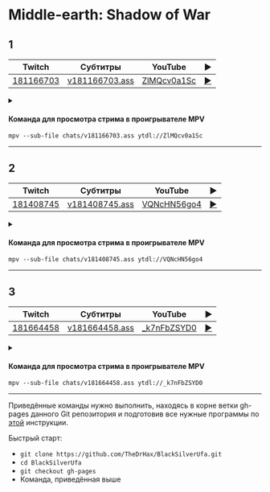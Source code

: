 <!-- video.js -->
<link href="https://cdnjs.cloudflare.com/ajax/libs/video.js/6.3.3/video-js.css" rel="stylesheet">
<script src="https://cdnjs.cloudflare.com/ajax/libs/video.js/6.3.3/video.js"></script>
<!-- videojs-youtube -->
<script src="https://cdnjs.cloudflare.com/ajax/libs/videojs-youtube/2.4.1/Youtube.js"></script>
<!-- libjass -->
<link href="https://cdn.jsdelivr.net/npm/libjass@0.11.0/libjass.css" rel="stylesheet">
<script src="https://cdn.jsdelivr.net/npm/libjass@0.11.0/libjass.js"></script>
<!-- videojs-ass -->
<link href="https://cdn.jsdelivr.net/npm/videojs-ass@0.8.0/src/videojs.ass.css" rel="stylesheet">
<script src="https://cdn.jsdelivr.net/npm/videojs-ass@0.8.0/src/videojs.ass.js"></script>
<!-- videojs-resolution-switcher -->
<script src="https://cdn.jsdelivr.net/npm/videojs-resolution-switcher@0.4.2/lib/videojs-resolution-switcher.min.js"></script>

<script>
function createPlayer(id, youtube, twitch) {
  videojs(id, {
    controls: true,
    nativeControlsForTouch: false,
    width: 640,
    height: 360,
    fluid: true,
    plugins: {
      ass: {
        src: ["../chats/v" + twitch + ".ass"],
        delay: -0.1,
      },
      videoJsResolutionSwitcher: {
        default: 'high',
        dynamicLabel: true
      }
    },
    techOrder: ["youtube"],
    sources: [{
      "type": "video/youtube",
      "src": "https://www.youtube.com/watch?v=" + youtube
    }]
  });
}
</script>

<style>
  .main-content {
    padding: 2rem;
    max-width: 72rem;
  }
</style>

# Middle-earth: Shadow of War

## 1

| Twitch | Субтитры | YouTube | ▶ |
| ------ | -------- | ------- | - |
| [181166703](https://www.twitch.tv/videos/181166703) | [v181166703.ass](../chats/v181166703.ass) | [ZlMQcv0a1Sc](https://www.youtube.com/watch?v=ZlMQcv0a1Sc) | <a href="/src/player.html?v=ZlMQcv0a1Sc&s=181166703" onclick="return openPlayer181166703()">▶</a> |

<script>
  function openPlayer181166703() {
    createPlayer("player-ZlMQcv0a1Sc", "ZlMQcv0a1Sc", "181166703");
    document.getElementById("spoiler-ZlMQcv0a1Sc").click();
    return false;
  }
</script>

<details>
  <summary id="spoiler-ZlMQcv0a1Sc"></summary>

  <div class="player-wrapper" style="margin-top: 32px">
    <video
      id="player-ZlMQcv0a1Sc"
      class="video-js vjs-default-skin vjs-big-play-centered" />
  </div>
</details>

#### Команда для просмотра стрима в проигрывателе MPV

```
mpv --sub-file chats/v181166703.ass ytdl://ZlMQcv0a1Sc
```

----
## 2

| Twitch | Субтитры | YouTube | ▶ |
| ------ | -------- | ------- | - |
| [181408745](https://www.twitch.tv/videos/181408745) | [v181408745.ass](../chats/v181408745.ass) | [VQNcHN56go4](https://www.youtube.com/watch?v=VQNcHN56go4) | <a href="/src/player.html?v=VQNcHN56go4&s=181408745" onclick="return openPlayer181408745()">▶</a> |

<script>
  function openPlayer181408745() {
    createPlayer("player-VQNcHN56go4", "VQNcHN56go4", "181408745");
    document.getElementById("spoiler-VQNcHN56go4").click();
    return false;
  }
</script>

<details>
  <summary id="spoiler-VQNcHN56go4"></summary>

  <div class="player-wrapper" style="margin-top: 32px">
    <video
      id="player-VQNcHN56go4"
      class="video-js vjs-default-skin vjs-big-play-centered" />
  </div>
</details>

#### Команда для просмотра стрима в проигрывателе MPV

```
mpv --sub-file chats/v181408745.ass ytdl://VQNcHN56go4
```

----
## 3

| Twitch | Субтитры | YouTube | ▶ |
| ------ | -------- | ------- | - |
| [181664458](https://www.twitch.tv/videos/181664458) | [v181664458.ass](../chats/v181664458.ass) | [_k7nFbZSYD0](https://www.youtube.com/watch?v=_k7nFbZSYD0) | <a href="/src/player.html?v=_k7nFbZSYD0&s=181664458" onclick="return openPlayer181664458()">▶</a> |

<script>
  function openPlayer181664458() {
    createPlayer("player-_k7nFbZSYD0", "_k7nFbZSYD0", "181664458");
    document.getElementById("spoiler-_k7nFbZSYD0").click();
    return false;
  }
</script>

<details>
  <summary id="spoiler-_k7nFbZSYD0"></summary>

  <div class="player-wrapper" style="margin-top: 32px">
    <video
      id="player-_k7nFbZSYD0"
      class="video-js vjs-default-skin vjs-big-play-centered" />
  </div>
</details>

#### Команда для просмотра стрима в проигрывателе MPV

```
mpv --sub-file chats/v181664458.ass ytdl://_k7nFbZSYD0
```

----

Приведённые команды нужно выполнить, находясь в корне ветки gh-pages данного Git репозитория и подготовив все нужные программы по [этой](../tutorials/watch-online.md) инструкции.

Быстрый старт:
* `git clone https://github.com/TheDrHax/BlackSilverUfa.git`
* `cd BlackSilverUfa`
* `git checkout gh-pages`
* Команда, приведённая выше

